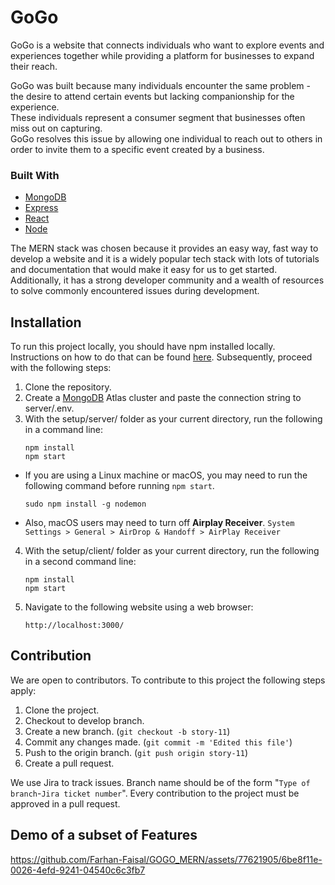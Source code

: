 # GoGo   

GoGo is a website that connects individuals who want to explore events and experiences together while providing a platform for businesses to expand their reach.

GoGo was built because many individuals encounter the same problem - the desire to attend certain events but lacking companionship for the experience.   
These individuals represent a consumer segment that businesses often miss out on capturing.   
GoGo resolves this issue by allowing one individual to reach out to others in order to invite them to a specific event created by a business.

### Built With
* [MongoDB](https://www.mongodb.com/)
* [Express](https://expressjs.com/)
* [React](https://react.dev/)
* [Node](https://nodejs.org/en)

The MERN stack was chosen because it provides an easy way, fast way to develop a website and it is a widely popular tech stack with lots of tutorials and documentation that would make it easy for us to get started. Additionally, it has a strong developer community and a wealth of resources to solve commonly encountered issues during development.

## Installation

To run this project locally, you should have npm installed locally. Instructions on how to do that can be found [here](https://docs.npmjs.com/downloading-and-installing-node-js-and-npm). Subsequently, proceed with the following steps:
1.  Clone the repository.
2.  Create a [MongoDB](https://www.mongodb.com/) Atlas cluster and paste the connection string to server/.env.
3.  With the setup/server/ folder as your current directory, run the following in a command line:
    ```
    npm install
    npm start
    ```

- If you are using a Linux machine or macOS, you may need to run the following command before running ```npm start```.
    ```
    sudo npm install -g nodemon
    ```
- Also, macOS users may need to turn off **Airplay Receiver**. ```System Settings > General > AirDrop & Handoff > AirPlay Receiver```


4. With the setup/client/ folder as your current directory, run the following in a second command line:
    ```
    npm install
    npm start
    ```
5. Navigate to the following website using a web browser:
    ```
    http://localhost:3000/
    ```
## Contribution

We are open to contributors. To contribute to this project the following steps apply:

1. Clone the project.
2. Checkout to develop branch.
3. Create a new branch. (`git checkout -b story-11`)
4. Commit any changes made. (`git commit -m 'Edited this file'`)
5. Push to the origin branch. (`git push origin story-11`)
6. Create a pull request.

We use Jira to track issues.
Branch name should be of the form "`Type of branch`-`Jira ticket number`".
Every contribution to the project must be approved in a pull request.

## Demo of a subset of Features
https://github.com/Farhan-Faisal/GOGO_MERN/assets/77621905/6be8f11e-0026-4efd-9241-04540c6c3fb7


